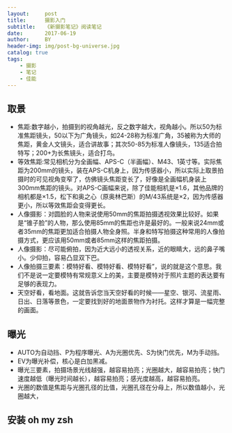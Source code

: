 ```yaml
---
layout:     post
title:      摄影入门
subtitle:   《新摄影笔记》阅读笔记
date:       2017-06-19
author:     BY
header-img: img/post-bg-universe.jpg
catalog: true
tags:
    - 摄影
    - 笔记
    - 佳能
---
```




## 取景

 - 焦距:数字越小，拍摄到的视角越光，反之数字越大，视角越小。所以50为标准焦距镜头，50以下为广角镜头，如24-28称为标准广角，35被称为大师的焦距，黄金人文镜头，适合讲故事；其次50-85为标准人像镜头，135适合拍特写；200+为长焦镜头，适合打鸟。
 - 等效焦距:常见相机分为全画幅、APS-C（半画幅）、M43、1英寸等。实际焦距为200mm的镜头，装在APS-C机身上，因为传感器小，所以实际上取景拍摄时的可见视角变窄了，仿佛镜头焦距变长了，好像是全画幅机身装上300mm焦距的镜头。对APS-C画幅来说，除了佳能相机是×1.6，其他品牌的相机都是×1.5，松下和奥之心（原奥林巴斯）的M/43系统是×2，因为传感器更小，所以等效焦距会变得更长。
 - 人像摄影：对圆脸的人物来说使用50mm的焦距拍摄透视效果比较好。如果是“锥子脸”的人物，那么使用85mm的焦距也许是最好的。一般来说24mm或者35mm的焦距更加适合拍摄人物全身照。半身和特写拍摄这种常用的人像拍摄方式，更应该用50mm或者85mm这样的焦距拍摄。
 - 人像摄影：尽可能俯拍，因为近大远小的透视关系，近的眼睛大，远的鼻子嘴小。少仰拍，容易凸显双下巴。
 - 人像拍摄三要素：模特好看、模特好看、模特好看”，说的就是这个意思。我们不是说一定要模特有常规意义上的美，主要是模特对于照片主题的表达要有足够的表现力。
 - 天空好看，看地面。这就告诉您当天空好看的时候——星空、银河、流星雨、日出、日落等景色，一定要找到好的地面景物作为衬托。这样才算是一幅完整的画面。

## 曝光

 - AUTO为自动挡、P为程序曝光、A为光圈优先、S为快门优先，M为手动挡。
 - EV为曝光补偿，核心是白加黑减。
 - 曝光三要素，拍摄场景光线越强，越容易拍亮；光圈越大，越容易拍亮；快门速度越低（曝光时间越长），越容易拍亮；感光度越高，越容易拍亮。
 - 光圈的数值是焦距与光圈孔径的比值，光圈孔径在分母上，所以数值越小，光圈越大，




	
## 安装 oh my zsh

